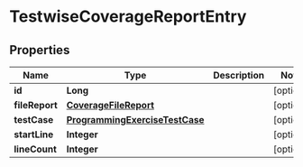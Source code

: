 

# TestwiseCoverageReportEntry


## Properties

| Name | Type | Description | Notes |
|------------ | ------------- | ------------- | -------------|
|**id** | **Long** |  |  [optional] |
|**fileReport** | [**CoverageFileReport**](CoverageFileReport.md) |  |  [optional] |
|**testCase** | [**ProgrammingExerciseTestCase**](ProgrammingExerciseTestCase.md) |  |  [optional] |
|**startLine** | **Integer** |  |  [optional] |
|**lineCount** | **Integer** |  |  [optional] |



